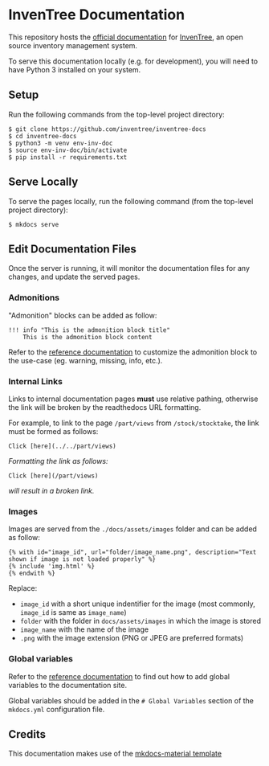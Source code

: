 # InvenTree Documentation

This repository hosts the [official documentation](https://inventree.readthedocs.io/) for [InvenTree](https://github.com/inventree/inventree), an open source inventory management system. 

To serve this documentation locally (e.g. for development), you will need to have Python 3 installed on your system.

## Setup

Run the following commands from the top-level project directory:

```
$ git clone https://github.com/inventree/inventree-docs
$ cd inventree-docs
$ python3 -m venv env-inv-doc
$ source env-inv-doc/bin/activate
$ pip install -r requirements.txt
```

## Serve Locally

To serve the pages locally, run the following command (from the top-level project directory):

```
$ mkdocs serve
``` 

## Edit Documentation Files

Once the server is running, it will monitor the documentation files for any changes, and update the served pages.

### Admonitions

"Admonition" blocks can be added as follow:
```
!!! info "This is the admonition block title"
    This is the admonition block content
```

Refer to the [reference documentation](https://squidfunk.github.io/mkdocs-material/reference/admonitions/) to customize the admonition block to the use-case (eg. warning, missing, info, etc.).

### Internal Links

Links to internal documentation pages **must** use relative pathing, otherwise the link will be broken by the readthedocs URL formatting.

For example, to link to the page `/part/views` from `/stock/stocktake`, the link must be formed as follows:

```
Click [here](../../part/views)
```

*Formatting the link as follows:*

```
Click [here](/part/views)
```

*will result in a broken link.*

### Images

Images are served from the `./docs/assets/images` folder and can be added as follow:
```
{% with id="image_id", url="folder/image_name.png", description="Text shown if image is not loaded properly" %}
{% include 'img.html' %}
{% endwith %}
```

Replace:
* `image_id` with a short unique indentifier for the image (most commonly, `image_id` is same as `image_name`)
* `folder` with the folder in `docs/assets/images` in which the image is stored
* `image_name` with the name of the image
* `.png` with the image extension (PNG or JPEG are preferred formats)

### Global variables

Refer to the [reference documentation](https://squidfunk.github.io/mkdocs-material/reference/variables/#using-custom-variables) to find out how to add global variables to the documentation site.

Global variables should be added in the `# Global Variables` section of the `mkdocs.yml` configuration file.

## Credits

This documentation makes use of the [mkdocs-material template](https://github.com/squidfunk/mkdocs-material)

